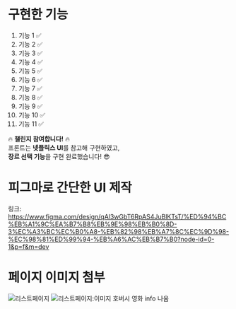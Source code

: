 # 구현한 기능
1. 기능 1  ✅
2. 기능 2  ✅
3. 기능 3  ✅
4. 기능 4  ✅
5. 기능 5  ✅
6. 기능 6  ✅
7. 기능 7  ✅
8. 기능 8  ✅
9. 기능 9  ✅
10. 기능 10  ✅
11. 기능 11  ✅

🔥 **챌린지 참여합니다!** 🔥  
프론트는 **넷플릭스 UI**를 참고해 구현하였고,  
**장르 선택 기능**을 구현 완료했습니다! 😎

# 피그마로 간단한 UI 제작
링크: https://www.figma.com/design/qAl3wGbT6RpAS4JuBlKTsT/%ED%94%BC%EB%A1%9C%EA%B7%B8%EB%9E%98%EB%B0%8D-3%EC%A3%BC%EC%B0%A8-%EB%82%98%EB%A7%8C%EC%9D%98-%EC%98%81%ED%99%94-%EB%A6%AC%EB%B7%B0?node-id=0-1&p=f&m=dev

# 페이지 이미지 첨부
![리스트페이지](https://github.com/user-attachments/assets/709fa0e5-2e82-44c9-bb17-a10e8a83b87f)
![리스트페이지:이미지 호버시 영화 info 나옴](https://github.com/user-attachments/assets/0b6dc3d5-b86b-45c5-a338-5e7214beaf91)
